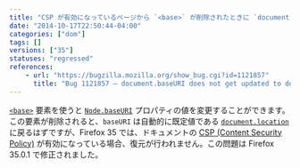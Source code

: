 ```yaml
---
title: "CSP が有効になっているページから `<base>` が削除されたときに `document.baseURI` が更新されません "
date: "2014-10-17T22:50:44-04:00"
categories: ["dom"]
tags: []
versions: ["35"]
statuses: "regressed"
references:
    - url: "https://bugzilla.mozilla.org/show_bug.cgi?id=1121857"
      title: "Bug 1121857 – document.baseURI does not get updated to document.location after base tag is removed from DOM for site with a CSP"
---
```

[`<base>`](https://developer.mozilla.org/docs/Web/HTML/Element/base) 要素を使うと [`Node.baseURI`](https://developer.mozilla.org/docs/Web/API/Node.baseURI) プロパティの値を変更することができます。この要素が削除されると、`baseURI` は自動的に既定値である [`document.location`](https://developer.mozilla.org/docs/Web/API/document.location) に戻るはずですが、Firefox 35 では、ドキュメントの [CSP (Content Security Policy)](https://developer.mozilla.org/docs/Web/Security/CSP) が有効になっている場合、復元が行われません。この問題は Firefox 35.0.1 で修正されました。
